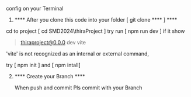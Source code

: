 
config on your Terminal

1. **** After you clone this code into your folder [ git clone **** ]  ****

  cd to project [ cd SMD2024\thiraProject ]
try run [ npm run dev ]  if it show
   
>thiraproject@0.0.0 dev
> vite

'vite' is not recognized as an internal or external command,

try [ npm init ]   and  [ npm intall] 



2. **** Create your Branch ****

   When push and commit Pls  commit with your Branch 
